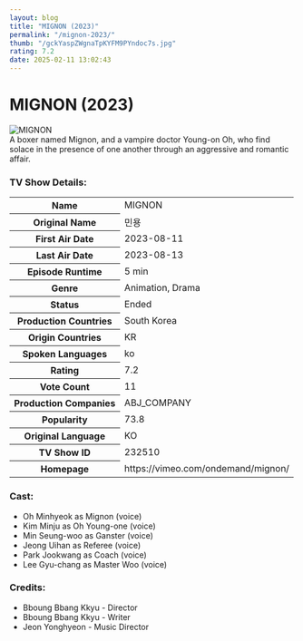 ```yaml
---
layout: blog
title: "MIGNON (2023)"
permalink: "/mignon-2023/"
thumb: "/gckYaspZWgnaTpKYFM9PYndoc7s.jpg"
rating: 7.2
date: 2025-02-11 13:02:43
---
```

<h1 class="title">MIGNON (2023)</h1><div class="poster"><img src="{{ site.imglink }}/gckYaspZWgnaTpKYFM9PYndoc7s.jpg" class="img-fluid my-3" alt="MIGNON"/></div><div class="plot">A boxer named Mignon, and a vampire doctor Young-on Oh, who find solace in the presence of one another through an aggressive and romantic affair.</div><h3>TV Show Details:</h3><table class="table table-bordered details"><tr><th>Name</th><td>MIGNON</td></tr><tr><th>Original Name</th><td>민용</td></tr><tr><th>First Air Date</th><td>2023-08-11</td></tr><tr><th>Last Air Date</th><td>2023-08-13</td></tr><tr><th>Episode Runtime</th><td>5 min</td></tr><tr><th>Genre</th><td>Animation, Drama</td></tr><tr><th>Status</th><td>Ended</td></tr><tr><th>Production Countries</th><td>South Korea</td></tr><tr><th>Origin Countries</th><td>KR</td></tr><tr><th>Spoken Languages</th><td>ko</td></tr><tr><th>Rating</th><td>7.2</td></tr><tr><th>Vote Count</th><td>11</td></tr><tr><th>Production Companies</th><td>ABJ_COMPANY</td></tr><tr><th>Popularity</th><td>73.8</td></tr><tr><th>Original Language</th><td>KO</td></tr><tr><th>TV Show ID</th><td>232510</td></tr><tr><th>Homepage</th><td>https://vimeo.com/ondemand/mignon/</td></tr></table><h3>Cast:</h3><ul class="list-group cast"><li>Oh Minhyeok as Mignon (voice)</li><li>Kim Minju as Oh Young-one (voice)</li><li>Min Seung-woo as Ganster (voice)</li><li>Jeong Uihan as Referee (voice)</li><li>Park Jookwang as Coach (voice)</li><li>Lee Gyu-chang as Master Woo (voice)</li></ul><h3>Credits:</h3><ul class="list-group crew"><li>Bboung Bbang Kkyu - Director</li><li>Bboung Bbang Kkyu - Writer</li><li>Jeon Yonghyeon - Music Director</li></ul>
